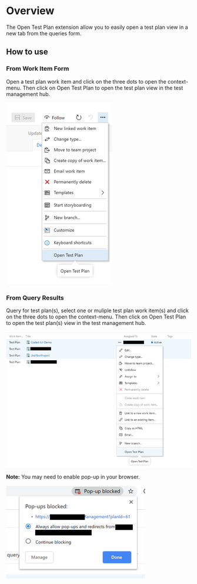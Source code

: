 # Overview

The Open Test Plan extension allow you to easily open a test plan view in a new tab from the queries form.

## How to use

### From Work Item Form

Open a test plan work item and click on the three dots to open the context-menu.
Then click on Open Test Plan to open the test plan view in the test management hub.

![work-item-form](images/work-item-form.png)

### From Query Results

Query for test plan(s), select one or muliple test plan work item(s) and click on the three dots to open the context-menu.
Then click on Open Test Plan to open the test plan(s) view in the test management hub.

![query-result](images/query-result.png)

**Note:** You may need to enable pop-up in your browser.

![pop-up](images/pop-up.png)